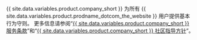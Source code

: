 {{ site.data.variables.product.company_short }} 为所有 {{ site.data.variables.product.prodname_dotcom_the_website }} 用户提供基本行为守则。 更多信息请参阅“[{{ site.data.variables.product.company_short }} 服务条款](/github/site-policy/github-terms-of-service)”和“[{{ site.data.variables.product.company_short }} 社区指导方针](/github/site-policy/github-community-guidelines)”。
